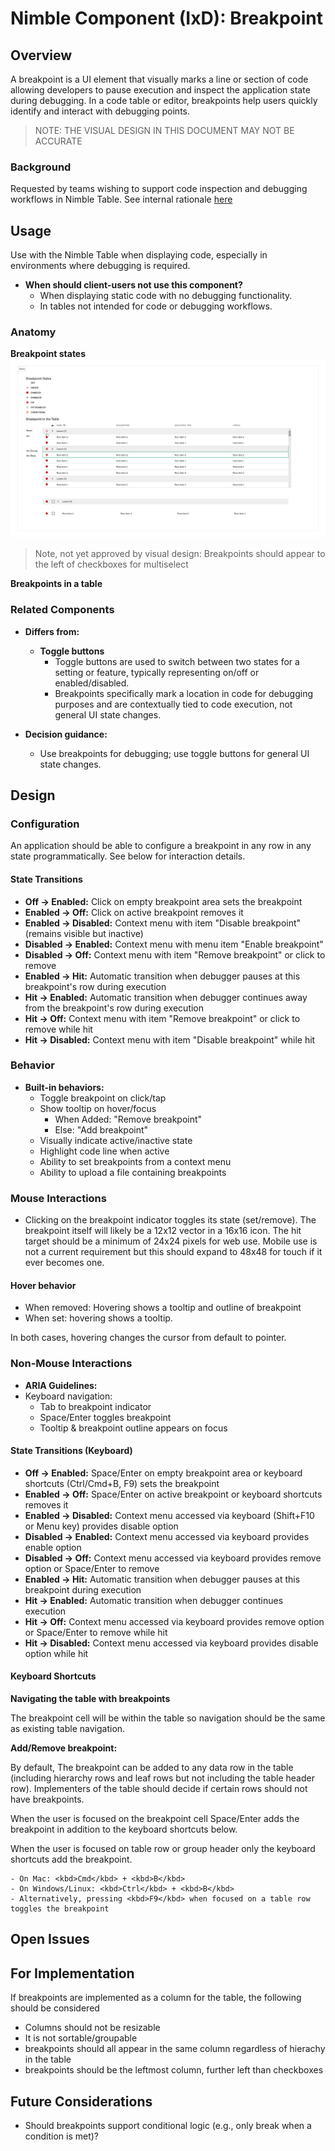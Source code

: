 # Nimble Component (IxD): Breakpoint

## Overview

A breakpoint is a UI element that visually marks a line or section of code allowing developers to pause execution and inspect the application state during debugging. In a code table or editor, breakpoints help users quickly identify and interact with debugging points.

> NOTE: THE VISUAL DESIGN IN THIS DOCUMENT MAY NOT BE ACCURATE

### Background

Requested by teams wishing to support code inspection and debugging workflows in Nimble Table.
See internal rationale [here](https://emerson-my.sharepoint.com/:w:/p/alice_darrow/EUyUN2MwIVZKnzUm0MNHSw0BFfTMtxGMTpEupWpMPbD-og?e=z8UyoJ)

## Usage

Use with the Nimble Table when displaying code, especially in environments where debugging is required.

- **When should client-users not use this component?**
    - When displaying static code with no debugging functionality.
    - In tables not intended for code or debugging workflows.

### Anatomy

**Breakpoint states**
![Breakpoint States](./specs/spec-images/States.png)

> Note, not yet approved by visual design: Breakpoints should appear to the left of checkboxes for multiselect

**Breakpoints in a table**

### Related Components

- **Differs from:**
    - **Toggle buttons**
        - Toggle buttons are used to switch between two states for a setting or feature, typically representing on/off or enabled/disabled.
        - Breakpoints specifically mark a location in code for debugging purposes and are contextually tied to code execution, not general UI state changes.

- **Decision guidance:**
    - Use breakpoints for debugging; use toggle buttons for general UI state changes.

## Design

### Configuration

An application should be able to configure a breakpoint in any row in any state programmatically. See below for interaction details.

#### State Transitions

- **Off → Enabled:** Click on empty breakpoint area sets the breakpoint
- **Enabled → Off:** Click on active breakpoint removes it
- **Enabled → Disabled:** Context menu with item "Disable breakpoint" (remains visible but inactive)
- **Disabled → Enabled:** Context menu with menu item "Enable breakpoint"
- **Disabled → Off:** Context menu with item "Remove breakpoint" or click to remove
- **Enabled → Hit:** Automatic transition when debugger pauses at this breakpoint's row during execution
- **Hit → Enabled:** Automatic transition when debugger continues away from the breakpoint's row during execution
- **Hit → Off:** Context menu with item "Remove breakpoint" or click to remove while hit
- **Hit → Disabled:** Context menu with item "Disable breakpoint" while hit

### Behavior

- **Built-in behaviors:**
    - Toggle breakpoint on click/tap
    - Show tooltip on hover/focus
        - When Added: "Remove breakpoint"
        - Else: "Add breakpoint"
    - Visually indicate active/inactive state
    - Highlight code line when active
    - Ability to set breakpoints from a context menu
    - Ability to upload a file containing breakpoints

### Mouse Interactions

- Clicking on the breakpoint indicator toggles its state (set/remove). The breakpoint itself will likely be a 12x12 vector in a 16x16 icon. The hit target should be a minimum of 24x24 pixels for web use. Mobile use is not a current requirement but this should expand to 48x48 for touch if it ever becomes one.

#### Hover behavior

- When removed: Hovering shows a tooltip and outline of breakpoint
- When set: hovering shows a tooltip.

In both cases, hovering changes the cursor from default to pointer.

### Non-Mouse Interactions

- **ARIA Guidelines:**
- Keyboard navigation:
    - Tab to breakpoint indicator
    - Space/Enter toggles breakpoint
    - Tooltip & breakpoint outline appears on focus

#### State Transitions (Keyboard)

- **Off → Enabled:** Space/Enter on empty breakpoint area or keyboard shortcuts (Ctrl/Cmd+B, F9) sets the breakpoint
- **Enabled → Off:** Space/Enter on active breakpoint or keyboard shortcuts removes it
- **Enabled → Disabled:** Context menu accessed via keyboard (Shift+F10 or Menu key) provides disable option
- **Disabled → Enabled:** Context menu accessed via keyboard provides enable option
- **Disabled → Off:** Context menu accessed via keyboard provides remove option or Space/Enter to remove
- **Enabled → Hit:** Automatic transition when debugger pauses at this breakpoint during execution
- **Hit → Enabled:** Automatic transition when debugger continues execution
- **Hit → Off:** Context menu accessed via keyboard provides remove option or Space/Enter to remove while hit
- **Hit → Disabled:** Context menu accessed via keyboard provides disable option while hit

#### Keyboard Shortcuts

**Navigating the table with breakpoints**

The breakpoint cell will be within the table so navigation should be the same as existing table navigation.

**Add/Remove breakpoint:**

By default, The breakpoint can be added to any data row in the table (including hierarchy rows and leaf rows but not including the table header row). Implementers of the table should decide if certain rows should not have breakpoints.

When the user is focused on the breakpoint cell Space/Enter adds the breakpoint in addition to the keyboard shortcuts below.

When the user is focused on table row or group header only the keyboard shortcuts add the breakpoint.

    - On Mac: <kbd>Cmd</kbd> + <kbd>B</kbd>
    - On Windows/Linux: <kbd>Ctrl</kbd> + <kbd>B</kbd>
    - Alternatively, pressing <kbd>F9</kbd> when focused on a table row toggles the breakpoint

## Open Issues

## For Implementation

If breakpoints are implemented as a column for the table, the following should be considered

- Columns should not be resizable
- It is not sortable/groupable
- breakpoints should all appear in the same column regardless of hierachy in the table
- breakpoints should be the leftmost column, further left than checkboxes

## Future Considerations

- Should breakpoints support conditional logic (e.g., only break when a condition is met)?
